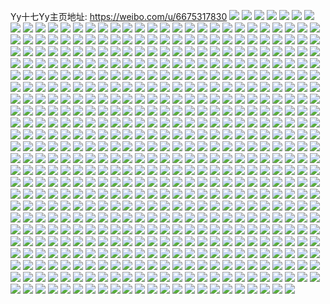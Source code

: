 Yy十七Yy主页地址: https://weibo.com/u/6675317830 
![](https://wx4.sinaimg.cn/mw2000/007hKX6Cgy1h9725eacgqj31pj1x2dv4.jpg) 
![](https://wx4.sinaimg.cn/mw2000/007hKX6Cgy1h9725g13fzj322o1v8arp.jpg) 
![](https://wx4.sinaimg.cn/mw2000/007hKX6Cgy1h9725jgnolj322o5u0b29.jpg) 
![](https://wx4.sinaimg.cn/mw2000/007hKX6Cgy1h9725lqc1mj322o3i01hd.jpg) 
![](https://wx4.sinaimg.cn/mw2000/007hKX6Cgy1h9725ow19tj322o3i04qp.jpg) 
![](https://wx4.sinaimg.cn/mw2000/007hKX6Cgy1h9725q9sfrj31px1x6amb.jpg) 
![](https://wx4.sinaimg.cn/mw2000/007hKX6Cgy1h9725whadvj31pl1x14f4.jpg) 
![](https://wx4.sinaimg.cn/mw2000/007hKX6Cgy1h9728row51j31pl0yin9j.jpg) 
![](https://wx4.sinaimg.cn/mw2000/007hKX6Cgy1h9728tz3otj33401r01ib.jpg) 
![](https://wx4.sinaimg.cn/mw2000/007hKX6Cgy1h96pq4hngtj32c03407wl.jpg) 
![](https://wx4.sinaimg.cn/mw2000/007hKX6Cgy1h96pqffcc8j32c03404qu.jpg) 
![](https://wx4.sinaimg.cn/mw2000/007hKX6Cgy1h96ppunojnj33402c07wl.jpg) 
![](https://wx4.sinaimg.cn/mw2000/007hKX6Cgy1h96ps9mpg1j32c03407wk.jpg) 
![](https://wx4.sinaimg.cn/mw2000/007hKX6Cgy1h96ps299zbj32c0340x6s.jpg) 
![](https://wx4.sinaimg.cn/mw2000/007hKX6Cgy1h96psht84kj32c0340e84.jpg) 
![](https://wx4.sinaimg.cn/mw2000/007hKX6Cgy1h96pwj6udlj32c03401l1.jpg) 
![](https://wx4.sinaimg.cn/mw2000/007hKX6Cgy1h96pw9m40zj32yo1o0qv5.jpg) 
![](https://wx4.sinaimg.cn/mw2000/007hKX6Cgy1h96q13ag49j32c0340x6s.jpg) 
![](https://wx4.sinaimg.cn/mw2000/007hKX6Cgy1h8z5mit758j31hc1o0no6.jpg) 
![](https://wx4.sinaimg.cn/mw2000/007hKX6Cgy1h8wnb4yeo2j30ys0v3teq.jpg) 
![](https://wx4.sinaimg.cn/mw2000/007hKX6Cgy1h8pl9sjlbfj322o2c0neu.jpg) 
![](https://wx4.sinaimg.cn/mw2000/007hKX6Cgy1h8pl9un0b3j322o3i0awy.jpg) 
![](https://wx4.sinaimg.cn/mw2000/007hKX6Cgy1h8pl9qvir1j322o3i04qp.jpg) 
![](https://wx4.sinaimg.cn/mw2000/007hKX6Cgy1h8lvmeel81j30yi0vdahr.jpg) 
![](https://wx4.sinaimg.cn/mw2000/007hKX6Cgy1h8lvmdgxrbj30yi0gcado.jpg) 
![](https://wx4.sinaimg.cn/mw2000/007hKX6Cgy1h8lvlk6yk8j32802tg4qr.jpg) 
![](https://wx4.sinaimg.cn/mw2000/007hKX6Cgy1h8lvlcdi92j32802yoqv6.jpg) 
![](https://wx4.sinaimg.cn/mw2000/007hKX6Cgy1h8lvlp623qj32c0340x6q.jpg) 
![](https://wx4.sinaimg.cn/mw2000/007hKX6Cgy1h8lvmjoesvj30yi5b9no1.jpg) 
![](https://wx4.sinaimg.cn/mw2000/007hKX6Cgy1h8ica8znfdj329n32znpd.jpg) 
![](https://wx4.sinaimg.cn/mw2000/007hKX6Cgy1h8gko9ki1nj30u013z47z.jpg) 
![](https://wx4.sinaimg.cn/mw2000/007hKX6Cgy1h8gkobx8vij30u013zdro.jpg) 
![](https://wx4.sinaimg.cn/mw2000/007hKX6Cgy1h8gkoe4m0yj30u013zk2o.jpg) 
![](https://wx4.sinaimg.cn/mw2000/007hKX6Cgy1h8gkogpaesj30u013zqga.jpg) 
![](https://wx4.sinaimg.cn/mw2000/007hKX6Cgy1h8gko73udij30rs133dpo.jpg) 
![](https://wx4.sinaimg.cn/mw2000/007hKX6Cgy1h8gkojpg8kj30u016cdoc.jpg) 
![](https://wx4.sinaimg.cn/mw2000/007hKX6Cgy1h8doifpl8mj336c36c7wj.jpg) 
![](https://wx4.sinaimg.cn/mw2000/007hKX6Cgy1h7u1587tpcj31do0rydnr.jpg) 
![](https://wx4.sinaimg.cn/mw2000/007hKX6Cgy1h7u157pbr8j33404lab2b.jpg) 
![](https://wx4.sinaimg.cn/mw2000/007hKX6Cgy1h7u12lr3cej31kw2dcb29.jpg) 
![](https://wx4.sinaimg.cn/mw2000/007hKX6Cgy1h7r61dzgbrj32802yob2b.jpg) 
![](https://wx4.sinaimg.cn/mw2000/007hKX6Cgy1h7r61kyw78j32802yox6q.jpg) 
![](https://wx4.sinaimg.cn/mw2000/007hKX6Cgy1h7r61tc7rij30u01hc7e8.jpg) 
![](https://wx4.sinaimg.cn/mw2000/007hKX6Cgy1h7r6cugporj32ao328u0y.jpg) 
![](https://wx4.sinaimg.cn/mw2000/007hKX6Cgy1h7r61rmvolj32c0340qv6.jpg) 
![](https://wx4.sinaimg.cn/mw2000/007hKX6Cgy1h7r6159gg6j317c0wik04.jpg) 
![](https://wx4.sinaimg.cn/mw2000/007hKX6Cgy1h7r629k382j32c03401kz.jpg) 
![](https://wx4.sinaimg.cn/mw2000/007hKX6Cgy1h7r6518606j32yo280b2b.jpg) 
![](https://wx4.sinaimg.cn/mw2000/007hKX6Cgy1h7r62b0naij30u01hc4cc.jpg) 
![](https://wx4.sinaimg.cn/mw2000/007hKX6Cgy1h7r6d9jng0j30yi0oogqz.jpg) 
![](https://wx4.sinaimg.cn/mw2000/007hKX6Cgy1h7ku2joynoj312k0bx4hb.jpg) 
![](https://wx4.sinaimg.cn/mw2000/007hKX6Cgy1h7hyeobzplj31hc0u0qjk.jpg) 
![](https://wx4.sinaimg.cn/mw2000/007hKX6Cgy1h7fhkzumk9j32dr36ae82.jpg) 
![](https://wx4.sinaimg.cn/mw2000/007hKX6Cgy1h7c677jmwaj310p0pfwnf.jpg) 
![](https://wx4.sinaimg.cn/mw2000/007hKX6Cgy1h70f0kvrp4j32c0340b2a.jpg) 
![](https://wx4.sinaimg.cn/mw2000/007hKX6Cgy1h70f0jjcy7j32802yonpg.jpg) 
![](https://wx4.sinaimg.cn/mw2000/007hKX6Cgy1h70f0mshyqj32802yoqv7.jpg) 
![](https://wx4.sinaimg.cn/mw2000/007hKX6Cgy1h70f187pm0j313u0tuah1.jpg) 
![](https://wx4.sinaimg.cn/mw2000/007hKX6Cgy1h70f1l8t3tj313u0tuafh.jpg) 
![](https://wx4.sinaimg.cn/mw2000/007hKX6Cgy1h70f3ctnknj30tz0xfwl9.jpg) 
![](https://wx4.sinaimg.cn/mw2000/007hKX6Cgy1h6gpgsg52pj30yi22oalx.jpg) 
![](https://wx4.sinaimg.cn/mw2000/007hKX6Cgy1h6gpgqmo1jj30yi22o7mv.jpg) 
![](https://wx4.sinaimg.cn/mw2000/007hKX6Cgy1h6gpgx4o9bj30yi22o1an.jpg) 
![](https://wx4.sinaimg.cn/mw2000/007hKX6Cgy1h61rvi1y4kj30yi22owz2.jpg) 
![](https://wx4.sinaimg.cn/mw2000/007hKX6Cgy1h61r4orkoaj30yi22o4mj.jpg) 
![](https://wx4.sinaimg.cn/mw2000/007hKX6Cgy1h61r4rvsybj30yi22o4qj.jpg) 
![](https://wx4.sinaimg.cn/mw2000/007hKX6Cgy1h60rgeof00j33402c0b2a.jpg) 
![](https://wx4.sinaimg.cn/mw2000/007hKX6Cgy1h60rgajz2qj33402c0hdu.jpg) 
![](https://wx4.sinaimg.cn/mw2000/007hKX6Cgy1h60rghp7bjj33402c04qq.jpg) 
![](https://wx4.sinaimg.cn/mw2000/007hKX6Cly1h50gqaowe3j322o0yi7wh.jpg) 
![](https://wx4.sinaimg.cn/mw2000/007hKX6Cly1h4xdjrtu4cj322o0yie81.jpg) 
![](https://wx4.sinaimg.cn/mw2000/007hKX6Cly1h4xdjs7f2sj31hc0u0k12.jpg) 
![](https://wx4.sinaimg.cn/mw2000/007hKX6Cly1h4uy8idzhaj30tz0mi7cl.jpg) 
![](https://wx4.sinaimg.cn/mw2000/007hKX6Cly1h4uy8jbepmj33402c0x6p.jpg) 
![](https://wx4.sinaimg.cn/mw2000/007hKX6Cly1h4o6p5k39bj315o22oe81.jpg) 
![](https://wx4.sinaimg.cn/mw2000/007hKX6Cly1h4o6p9xiahj315o22ohdt.jpg) 
![](https://wx4.sinaimg.cn/mw2000/007hKX6Cly1h4o6pal3ghj315o22oe81.jpg) 
![](https://wx4.sinaimg.cn/mw2000/007hKX6Cly1h4o6p8vr9nj33402c04qr.jpg) 
![](https://wx4.sinaimg.cn/mw2000/007hKX6Cly1h4o6qoanytj30zk0k0q8y.jpg) 
![](https://wx4.sinaimg.cn/mw2000/007hKX6Cly1h4o6pddax0j36dc3yj4qy.jpg) 
![](https://wx4.sinaimg.cn/mw2000/007hKX6Cly1h4hx8er897j32c03407wi.jpg) 
![](https://wx4.sinaimg.cn/mw2000/007hKX6Cly1h4hcmjyuhkj32c0340kjm.jpg) 
![](https://wx4.sinaimg.cn/mw2000/007hKX6Cly1h4hcmla4ncj32ds1sckjl.jpg) 
![](https://wx4.sinaimg.cn/mw2000/007hKX6Cly1h4hcmnryxxj33402c0qv6.jpg) 
![](https://wx4.sinaimg.cn/mw2000/007hKX6Cly1h4hcmqt1f6j33402c0e83.jpg) 
![](https://wx4.sinaimg.cn/mw2000/007hKX6Cly1h4hcn3nvj5j30yi0omajt.jpg) 
![](https://wx4.sinaimg.cn/mw2000/007hKX6Cly1h4hcmsrempj32c02c0u0y.jpg) 
![](https://wx4.sinaimg.cn/mw2000/007hKX6Cly1h4hcot5a2zj30yi0jjqbq.jpg) 
![](https://wx4.sinaimg.cn/mw2000/007hKX6Cly1h4hctr2tpjj33402c0kjn.jpg) 
![](https://wx4.sinaimg.cn/mw2000/007hKX6Cly1h4hctpj5lij33402c0b2b.jpg) 
![](https://wx4.sinaimg.cn/mw2000/007hKX6Cly1h46o5i3yufj33402c0b2a.jpg) 
![](https://wx4.sinaimg.cn/mw2000/007hKX6Cly1h46o4loy2kj33402c0u0y.jpg) 
![](https://wx4.sinaimg.cn/mw2000/007hKX6Cly1h46o4nzowjj33402c0u0y.jpg) 
![](https://wx4.sinaimg.cn/mw2000/007hKX6Cly1h46o6dksbpj33402c07wi.jpg) 
![](https://wx4.sinaimg.cn/mw2000/007hKX6Cly1h46o4p1y2hj33402c0x6p.jpg) 
![](https://wx4.sinaimg.cn/mw2000/007hKX6Cly1h46o4jn43gj32il1ithdt.jpg) 
![](https://wx4.sinaimg.cn/mw2000/007hKX6Cgy1h4561h4d5pj3340340b2e.jpg) 
![](https://wx4.sinaimg.cn/mw2000/007hKX6Cgy1h4561j9aimj315o34enpd.jpg) 
![](https://wx4.sinaimg.cn/mw2000/007hKX6Cgy1h45618e6wbj3340340nph.jpg) 
![](https://wx4.sinaimg.cn/mw2000/007hKX6Cgy1h4561ehr00j33403407wk.jpg) 
![](https://wx4.sinaimg.cn/mw2000/007hKX6Cgy1h45615ochuj32c0340kjn.jpg) 
![](https://wx4.sinaimg.cn/mw2000/007hKX6Cgy1h4561b87wlj3340340u12.jpg) 
![](https://wx4.sinaimg.cn/mw2000/007hKX6Cly1h3xg0u1t37j33402c0b2a.jpg) 
![](https://wx4.sinaimg.cn/mw2000/007hKX6Cly1h3xg088ljjj32yo1o0b29.jpg) 
![](https://wx4.sinaimg.cn/mw2000/007hKX6Cly1h3xg093i4fj31o02yo7wh.jpg) 
![](https://wx4.sinaimg.cn/mw2000/007hKX6Cly1h3xg1uzlcmj30mi0u0gu6.jpg) 
![](https://wx4.sinaimg.cn/mw2000/007hKX6Cly1h3xg0ac93jj31o02yonpd.jpg) 
![](https://wx4.sinaimg.cn/mw2000/007hKX6Cly1h3xg0bjyhqj32yo1o0e81.jpg) 
![](https://wx4.sinaimg.cn/mw2000/007hKX6Cgy1h3o6xf45jsj30yi6smkjm.jpg) 
![](https://wx4.sinaimg.cn/mw2000/007hKX6Cgy1h3o6xxmcnmj30yi22m4qp.jpg) 
![](https://wx4.sinaimg.cn/mw2000/007hKX6Cgy1h3o6xztx6wj30xc290b29.jpg) 
![](https://wx4.sinaimg.cn/mw2000/007hKX6Cgy1h3o70738i2j32c033yx6q.jpg) 
![](https://wx4.sinaimg.cn/mw2000/007hKX6Cgy1h3o6xpv2snj32c033yx6q.jpg) 
![](https://wx4.sinaimg.cn/mw2000/007hKX6Cgy1h3o6xcfub3j32c033y1kz.jpg) 
![](https://wx4.sinaimg.cn/mw2000/007hKX6Cgy1h3o6xupl54j334033ykjn.jpg) 
![](https://wx4.sinaimg.cn/mw2000/007hKX6Cgy1h3o6xw8f7uj30yi22mhdr.jpg) 
![](https://wx4.sinaimg.cn/mw2000/007hKX6Cgy1h3o7085xmaj30mz0tiqfj.jpg) 
![](https://wx4.sinaimg.cn/mw2000/007hKX6Cgy1h3o73zeg7mj35vo3j04qy.jpg) 
![](https://wx4.sinaimg.cn/mw2000/007hKX6Cgy1h3o73rs50sj356o3gge8f.jpg) 
![](https://wx4.sinaimg.cn/mw2000/007hKX6Cgy1h3o73srz7bj31hc0u07g0.jpg) 
![](https://wx4.sinaimg.cn/mw2000/007hKX6Cgy1h3o6xkzt0vj30po340qsh.jpg) 
![](https://wx4.sinaimg.cn/mw2000/007hKX6Cgy1h3o6xjtvyuj32c033ykjm.jpg) 
![](https://wx4.sinaimg.cn/mw2000/007hKX6Cgy1h3o6y1snqwj30yi1hw4dy.jpg) 
![](https://wx4.sinaimg.cn/mw2000/007hKX6Cgy1h3nssl4u3cj30zg1ba43g.jpg) 
![](https://wx4.sinaimg.cn/mw2000/007hKX6Cgy1h3nssnty46j30zg1bagpf.jpg) 
![](https://wx4.sinaimg.cn/mw2000/007hKX6Cgy1h3nssifk2pj30u0140ws0.jpg) 
![](https://wx4.sinaimg.cn/mw2000/007hKX6Cgy1h3ltyuc75rj32tc240qv7.jpg) 
![](https://wx4.sinaimg.cn/mw2000/007hKX6Cgy1h3ltyxaawvj33402c0b2b.jpg) 
![](https://wx4.sinaimg.cn/mw2000/007hKX6Cgy1h3ltyznksdj32yo1o0x6p.jpg) 
![](https://wx4.sinaimg.cn/mw2000/007hKX6Cgy1h3ltz1ao3rj30xc2304qq.jpg) 
![](https://wx4.sinaimg.cn/mw2000/007hKX6Cgy1h3ltz2xe7zj32c03407wj.jpg) 
![](https://wx4.sinaimg.cn/mw2000/007hKX6Cgy1h3ltys9a1bj33402c0hdx.jpg) 
![](https://wx4.sinaimg.cn/mw2000/007hKX6Cgy1h3ltz8k3g1j32c0340x6s.jpg) 
![](https://wx4.sinaimg.cn/mw2000/007hKX6Cgy1h3ltz3ycjuj31be0zk7r2.jpg) 
![](https://wx4.sinaimg.cn/mw2000/007hKX6Cgy1h3ltzdy1vqj32c0340e85.jpg) 
![](https://wx4.sinaimg.cn/mw2000/007hKX6Cgy1h3a528w6zej30yi1rl7wa.jpg) 
![](https://wx4.sinaimg.cn/mw2000/007hKX6Cgy1h3a4xfi50tj30uk2z1b29.jpg) 
![](https://wx4.sinaimg.cn/mw2000/007hKX6Cgy1h3a4xer9tcj32c033y1kz.jpg) 
![](https://wx4.sinaimg.cn/mw2000/007hKX6Cgy1h3a524rjxfj30xc2fshdt.jpg) 
![](https://wx4.sinaimg.cn/mw2000/007hKX6Cgy1h3a525o7ugj30xc244b29.jpg) 
![](https://wx4.sinaimg.cn/mw2000/007hKX6Cgy1h3a526h9dtj30xc1xlqtn.jpg) 
![](https://wx4.sinaimg.cn/mw2000/007hKX6Cgy1h3a523werlj30xc1xr7wh.jpg) 
![](https://wx4.sinaimg.cn/mw2000/007hKX6Cgy1h3a527e2muj30xc2a7kjl.jpg) 
![](https://wx4.sinaimg.cn/mw2000/007hKX6Cgy1h3a52864kwj30xc29z1kx.jpg) 
![](https://wx4.sinaimg.cn/mw2000/007hKX6Cgy1h3a52bcs1qj30xc2gwhdt.jpg) 
![](https://wx4.sinaimg.cn/mw2000/007hKX6Cgy1h3a52c27nwj315o1jk7wh.jpg) 
![](https://wx4.sinaimg.cn/mw2000/007hKX6Cgy1h3a58u4weej356o3gghdy.jpg) 
![](https://wx4.sinaimg.cn/mw2000/007hKX6Cgy1h3a58v9v44j32yi1d84qp.jpg) 
![](https://wx4.sinaimg.cn/mw2000/007hKX6Cgy1h3a59oo58lj31400u0ncl.jpg) 
![](https://wx4.sinaimg.cn/mw2000/007hKX6Cgy1h3a52al1rmj31w02ip4qq.jpg) 
![](https://wx4.sinaimg.cn/mw2000/007hKX6Cgy1h37trn27d6j30pj0tdtck.jpg) 
![](https://wx4.sinaimg.cn/mw2000/007hKX6Cgy1h37trmm4gij34mo334hdx.jpg) 
![](https://wx4.sinaimg.cn/mw2000/007hKX6Cgy1h37trg7hgyj34mo334u11.jpg) 
![](https://wx4.sinaimg.cn/mw2000/007hKX6Cgy1h37trxcis4j32c03404qs.jpg) 
![](https://wx4.sinaimg.cn/mw2000/007hKX6Cgy1h2rycyhlw4j37ah4uynpk.jpg) 
![](https://wx4.sinaimg.cn/mw2000/007hKX6Cgy1h2ryd50juvj30yi1yxdx4.jpg) 
![](https://wx4.sinaimg.cn/mw2000/007hKX6Cgy1h2ryd9990cj33402c0npe.jpg) 
![](https://wx4.sinaimg.cn/mw2000/007hKX6Cly1h2oifhxp39j315o44owqk.jpg) 
![](https://wx4.sinaimg.cn/mw2000/007hKX6Cly1h2oifjbq1rj33w02lc1l1.jpg) 
![](https://wx4.sinaimg.cn/mw2000/007hKX6Cly1h2oifhhyxpj324f37cx6p.jpg) 
![](https://wx4.sinaimg.cn/mw2000/007hKX6Cgy1h2msjmjogyj31jo149du7.jpg) 
![](https://wx4.sinaimg.cn/mw2000/007hKX6Cgy1h2msjljgppj31hc0u0tq4.jpg) 
![](https://wx4.sinaimg.cn/mw2000/007hKX6Cgy1h2msjnh2s9j32801o0b29.jpg) 
![](https://wx4.sinaimg.cn/mw2000/007hKX6Cgy1h2fbafoudvj30zm0zmqbx.jpg) 
![](https://wx4.sinaimg.cn/mw2000/007hKX6Cgy1h2fbadkejxj31be0zktki.jpg) 
![](https://wx4.sinaimg.cn/mw2000/007hKX6Cgy1h2fbajnl7mj32c03404qq.jpg) 
![](https://wx4.sinaimg.cn/mw2000/007hKX6Cgy1h2b8sjgdaaj31p42jokjl.jpg) 
![](https://wx4.sinaimg.cn/mw2000/007hKX6Cgy1h2b8siacv3j33c84gb1l1.jpg) 
![](https://wx4.sinaimg.cn/mw2000/007hKX6Cgy1h2b8sjwro8j31900u0n7e.jpg) 
![](https://wx4.sinaimg.cn/mw2000/007hKX6Cgy1h14wezh4i9j30pi19cn6h.jpg) 
![](https://wx4.sinaimg.cn/mw2000/007hKX6Cgy1h12qg7pug3j31h30tutmr.jpg) 
![](https://wx4.sinaimg.cn/mw2000/007hKX6Cgy1h0uienw8pmj33402c0b2c.jpg) 
![](https://wx4.sinaimg.cn/mw2000/007hKX6Cgy1h0uiftzouij32c03404qr.jpg) 
![](https://wx4.sinaimg.cn/mw2000/007hKX6Cgy1h0uif0i5s1j32qo1ji4qs.jpg) 
![](https://wx4.sinaimg.cn/mw2000/007hKX6Cgy1h0uif9i1xoj32qo1jiqv6.jpg) 
![](https://wx4.sinaimg.cn/mw2000/007hKX6Cgy1h0uifgxd6bj31ji2qoe82.jpg) 
![](https://wx4.sinaimg.cn/mw2000/007hKX6Cgy1h0uifmliqlj33402c04qr.jpg) 
![](https://wx4.sinaimg.cn/mw2000/007hKX6Cgy1h0uifoqvqlj31hc140tdv.jpg) 
![](https://wx4.sinaimg.cn/mw2000/007hKX6Cgy1h0d4eijfstj32ls4mohdy.jpg) 
![](https://wx4.sinaimg.cn/mw2000/007hKX6Cgy1h0d4fgep61j34mo2ls4qw.jpg) 
![](https://wx4.sinaimg.cn/mw2000/007hKX6Cgy1h0d4gg5h04j32ls4monpk.jpg) 
![](https://wx4.sinaimg.cn/mw2000/007hKX6Cgy1gzhlvdl4uzj33402c0b2a.jpg) 
![](https://wx4.sinaimg.cn/mw2000/007hKX6Cgy1gzhlvhb46fj33402c0e82.jpg) 
![](https://wx4.sinaimg.cn/mw2000/007hKX6Cgy1gzhlv9vmonj33402c0b2a.jpg) 
![](https://wx4.sinaimg.cn/mw2000/007hKX6Cgy1gzfaqubhzsj32c0340qv5.jpg) 
![](https://wx4.sinaimg.cn/mw2000/007hKX6Cgy1gzfaqz4p69j32c0340qv6.jpg) 
![](https://wx4.sinaimg.cn/mw2000/007hKX6Cgy1gzfaqooagwj33402c0e83.jpg) 
![](https://wx4.sinaimg.cn/mw2000/007hKX6Cgy1gzfar9kaf9j33402c04qs.jpg) 
![](https://wx4.sinaimg.cn/mw2000/007hKX6Cgy1gxulqb7vfoj31070pa7ka.jpg) 
![](https://wx4.sinaimg.cn/mw2000/007hKX6Cgy1gxs7cnoqgvj30yi22ob29.jpg) 
![](https://wx4.sinaimg.cn/mw2000/007hKX6Cgy1gxs7cp1121j30yi22okjl.jpg) 
![](https://wx4.sinaimg.cn/mw2000/007hKX6Cgy1gxs7cq452fj30yi22okjl.jpg) 
![](https://wx4.sinaimg.cn/mw2000/007hKX6Cgy1gxs7crstw9j30yi22ohdt.jpg) 
![](https://wx4.sinaimg.cn/mw2000/007hKX6Cgy1gxs7ctsynxj30yi22ob29.jpg) 
![](https://wx4.sinaimg.cn/mw2000/007hKX6Cgy1gxs7cvejcbj30yi22okjl.jpg) 
![](https://wx4.sinaimg.cn/mw2000/007hKX6Cgy1gxs7cwo818j30yi22onpd.jpg) 
![](https://wx4.sinaimg.cn/mw2000/007hKX6Cgy1gxs7cyr26fj30yi22okjl.jpg) 
![](https://wx4.sinaimg.cn/mw2000/007hKX6Cgy1gxs7d3467hj30yi22okjl.jpg) 
![](https://wx4.sinaimg.cn/mw2000/007hKX6Cgy1gxs7d56z13j30yi22onpd.jpg) 
![](https://wx4.sinaimg.cn/mw2000/007hKX6Cgy1gxs7d78cmxj30yi22oqv5.jpg) 
![](https://wx4.sinaimg.cn/mw2000/007hKX6Cgy1gxs7d8b5ctj30yi22onpd.jpg) 
![](https://wx4.sinaimg.cn/mw2000/007hKX6Cgy1gxs7d99m09j30yi22o4qp.jpg) 
![](https://wx4.sinaimg.cn/mw2000/007hKX6Cgy1gxs7d9yb8rj30yi22o1bu.jpg) 
![](https://wx4.sinaimg.cn/mw2000/007hKX6Cgy1gxs7db0p5nj30yi22oqv5.jpg) 
![](https://wx4.sinaimg.cn/mw2000/007hKX6Cgy1gxs7cluzbxj30yi22ob29.jpg) 
![](https://wx4.sinaimg.cn/mw2000/007hKX6Cgy1gxs7dbkrpgj30tc16oq8p.jpg) 
![](https://wx4.sinaimg.cn/mw2000/007hKX6Cgy1gx37uxwte8j30u0191jyr.jpg) 
![](https://wx4.sinaimg.cn/mw2000/007hKX6Cgy1gwtvqieh2yj323u35sb29.jpg) 
![](https://wx4.sinaimg.cn/mw2000/007hKX6Cgy1gwtvqg7l8mj32c0340hdt.jpg) 
![](https://wx4.sinaimg.cn/mw2000/007hKX6Cgy1gwlisqr8pcj30u01o9k5q.jpg) 
![](https://wx4.sinaimg.cn/mw2000/007hKX6Cgy1gw5sb09jl7j32g62c04qr.jpg) 
![](https://wx4.sinaimg.cn/mw2000/007hKX6Cgy1gw5sasm40nj32yi1d8kjb.jpg) 
![](https://wx4.sinaimg.cn/mw2000/007hKX6Cly1gw18ju4ku6j30u01hctpj.jpg) 
![](https://wx4.sinaimg.cn/mw2000/007hKX6Cly1gw18jrv6xkj30u01hcng4.jpg) 
![](https://wx4.sinaimg.cn/mw2000/007hKX6Cly1gw18k7xi13j30u01hcdxf.jpg) 
![](https://wx4.sinaimg.cn/mw2000/007hKX6Cly1gw18z2r1yzj32c03404qr.jpg) 
![](https://wx4.sinaimg.cn/mw2000/007hKX6Cly1gw18zf6fumj32c0340x6q.jpg) 
![](https://wx4.sinaimg.cn/mw2000/007hKX6Cly1gw18zt21ayj32c0340hdv.jpg) 
![](https://wx4.sinaimg.cn/mw2000/007hKX6Cly1gw18jvuv52j30u011ddno.jpg) 
![](https://wx4.sinaimg.cn/mw2000/007hKX6Cly1gw18k0op5aj32c03407wi.jpg) 
![](https://wx4.sinaimg.cn/mw2000/007hKX6Cly1gw18k5k8nzj33402c0e82.jpg) 
![](https://wx4.sinaimg.cn/mw2000/007hKX6Cgy1gvu5vjonylj32c0340npe.jpg) 
![](https://wx4.sinaimg.cn/mw2000/007hKX6Cgy1gvn9g6twgij62c0340x6p02.jpg) 
![](https://wx4.sinaimg.cn/mw2000/007hKX6Cgy1gvn9g3tdwzj61hc0u016a02.jpg) 
![](https://wx4.sinaimg.cn/mw2000/007hKX6Cgy1gvhgj7c4plj62tc480hdu02.jpg) 
![](https://wx4.sinaimg.cn/mw2000/007hKX6Cgy1gvhgjpfw3sj63vc2kw7wj02.jpg) 
![](https://wx4.sinaimg.cn/mw2000/007hKX6Cgy1gvhgpgufcwj62tc480qvc02.jpg) 
![](https://wx4.sinaimg.cn/mw2000/007hKX6Cgy1gvhgm4h796j643s2qjkjn02.jpg) 
![](https://wx4.sinaimg.cn/mw2000/007hKX6Cgy1gvhgl50vbcj64672e7npg02.jpg) 
![](https://wx4.sinaimg.cn/mw2000/007hKX6Cgy1gvhgqnpodmj656o3gg4qw02.jpg) 
![](https://wx4.sinaimg.cn/mw2000/007hKX6Cgy1gvhgqxq6ucj62qw1txx6q02.jpg) 
![](https://wx4.sinaimg.cn/mw2000/007hKX6Cgy1gvhgr3q630j656o3ggx6r02.jpg) 
![](https://wx4.sinaimg.cn/mw2000/007hKX6Cgy1gvhgr4rva0j61900u0gvv02.jpg) 
![](https://wx4.sinaimg.cn/mw2000/007hKX6Cgy1gvexsk1apjj63402c0npg02.jpg) 
![](https://wx4.sinaimg.cn/mw2000/007hKX6Cgy1gvexrd1sc8j62c0340npf02.jpg) 
![](https://wx4.sinaimg.cn/mw2000/007hKX6Cgy1gvexspfr2kj613u0tunhn02.jpg) 
![](https://wx4.sinaimg.cn/mw2000/007hKX6Cgy1gve3cdxeclj60u01kq7ep02.jpg) 
![](https://wx4.sinaimg.cn/mw2000/007hKX6Cgy1gve3cx3es4j60tw1l4akd02.jpg) 
![](https://wx4.sinaimg.cn/mw2000/007hKX6Cgy1gve3b9w6xcj60tt1kzahb02.jpg) 
![](https://wx4.sinaimg.cn/mw2000/007hKX6Cgy1gve3boyw2kj62c0340qv802.jpg) 
![](https://wx4.sinaimg.cn/mw2000/007hKX6Cgy1gve3bjhcmhj63402c0e8402.jpg) 
![](https://wx4.sinaimg.cn/mw2000/007hKX6Cgy1gve3dhfkq8j62c0340e8402.jpg) 
![](https://wx4.sinaimg.cn/mw2000/007hKX6Cgy1gv7u5ic4b9j60tz0tggqu02.jpg) 
![](https://wx4.sinaimg.cn/mw2000/007hKX6Cgy1gv5tbqwtgfj63402c0u0x02.jpg) 
![](https://wx4.sinaimg.cn/mw2000/007hKX6Cgy1gv5tmcz6dzj628d2e2npd02.jpg) 
![](https://wx4.sinaimg.cn/mw2000/007hKX6Cgy1guzvhzynqzj60xc0o9ajz02.jpg) 
![](https://wx4.sinaimg.cn/mw2000/007hKX6Cgy1gut8ohwrvxj625z3w04qq02.jpg) 
![](https://wx4.sinaimg.cn/mw2000/007hKX6Cgy1gut8o1soc7j623s1eue8102.jpg) 
![](https://wx4.sinaimg.cn/mw2000/007hKX6Cgy1gunc2l3c4hj63402c0hdu02.jpg) 
![](https://wx4.sinaimg.cn/mw2000/007hKX6Cgy1gtxflfxo4yj62c0340e8102.jpg) 
![](https://wx4.sinaimg.cn/mw2000/007hKX6Cgy1gtu0jbt4nbj60u01ci43h02.jpg) 
![](https://wx4.sinaimg.cn/mw2000/007hKX6Cgy1gtu0jb9tpzj60gj0hgdhd02.jpg) 
![](https://wx4.sinaimg.cn/mw2000/007hKX6Cgy1gtu0jca8ujj60u0178gqq02.jpg) 
![](https://wx4.sinaimg.cn/mw2000/007hKX6Cgy1gt62w7sbnjj31hc0u0dhh.jpg) 
![](https://wx4.sinaimg.cn/mw2000/007hKX6Cgy1gt62w84wb9j31hc0u0dix.jpg) 
![](https://wx4.sinaimg.cn/mw2000/007hKX6Cgy1gt62w8nmjlj31hc0u0dig.jpg) 
![](https://wx4.sinaimg.cn/mw2000/007hKX6Cgy1gt62w9306gj31hc0u0jt1.jpg) 
![](https://wx4.sinaimg.cn/mw2000/007hKX6Cgy1gt62wc6scrj31hc0u0go5.jpg) 
![](https://wx4.sinaimg.cn/mw2000/007hKX6Cgy1gt62wcletkj31hc0u0wh1.jpg) 
![](https://wx4.sinaimg.cn/mw2000/007hKX6Cgy1gt62wd7emhj31hc0u0acx.jpg) 
![](https://wx4.sinaimg.cn/mw2000/007hKX6Cgy1gt62w7cqqbj31hc0u0q5d.jpg) 
![](https://wx4.sinaimg.cn/mw2000/007hKX6Cgy1gt62wdogk7j31hc0u0q5b.jpg) 
![](https://wx4.sinaimg.cn/mw2000/007hKX6Cgy1gt62we0a5xj31hc0u0773.jpg) 
![](https://wx4.sinaimg.cn/mw2000/007hKX6Cgy1gt62wef5kvj31hc0u076u.jpg) 
![](https://wx4.sinaimg.cn/mw2000/007hKX6Cgy1gt62wfu0dbj31hc0u0acf.jpg) 
![](https://wx4.sinaimg.cn/mw2000/007hKX6Cgy1gt62wg8duvj31hc0u0mz0.jpg) 
![](https://wx4.sinaimg.cn/mw2000/007hKX6Cgy1gt62wgpjcnj31hc0u0771.jpg) 
![](https://wx4.sinaimg.cn/mw2000/007hKX6Cgy1gt62wh1x94j31hc0u0q5h.jpg) 
![](https://wx4.sinaimg.cn/mw2000/007hKX6Cgy1gt62whkivbj61hc0u0whw02.jpg) 
![](https://wx4.sinaimg.cn/mw2000/007hKX6Cgy1gt62whzt8zj31hc0u0aec.jpg) 
![](https://wx4.sinaimg.cn/mw2000/007hKX6Cgy1gt62winhx7j31hc0u0q4p.jpg) 
![](https://wx4.sinaimg.cn/mw2000/007hKX6Cgy1gt3uyb5pswj31hc0u07pa.jpg) 
![](https://wx4.sinaimg.cn/mw2000/007hKX6Cgy1gt3uybm50lj31hc0u0wgr.jpg) 
![](https://wx4.sinaimg.cn/mw2000/007hKX6Cgy1gt3uyc6od7j31hc0u0q6u.jpg) 
![](https://wx4.sinaimg.cn/mw2000/007hKX6Cgy1gt3uyclzelj31hc0u0ju8.jpg) 
![](https://wx4.sinaimg.cn/mw2000/007hKX6Cgy1gt3uyd2fe0j31hc0u076q.jpg) 
![](https://wx4.sinaimg.cn/mw2000/007hKX6Cgy1gt3uyddry2j31hc0u076l.jpg) 
![](https://wx4.sinaimg.cn/mw2000/007hKX6Cgy1gt3uydsee9j31hc0u0jw0.jpg) 
![](https://wx4.sinaimg.cn/mw2000/007hKX6Cgy1gt3uye6hhxj31hc0u0whv.jpg) 
![](https://wx4.sinaimg.cn/mw2000/007hKX6Cgy1gt3uyekc70j31hc0u0ac8.jpg) 
![](https://wx4.sinaimg.cn/mw2000/007hKX6Cgy1gt3uyf17dij31hc0u0go5.jpg) 
![](https://wx4.sinaimg.cn/mw2000/007hKX6Cgy1gt3uyflep7j61hc0u0wh802.jpg) 
![](https://wx4.sinaimg.cn/mw2000/007hKX6Cgy1gt3uyg7ugqj31hc0u0tbe.jpg) 
![](https://wx4.sinaimg.cn/mw2000/007hKX6Cgy1gt3uygq8tbj31hc0u041k.jpg) 
![](https://wx4.sinaimg.cn/mw2000/007hKX6Cgy1gt3uyi0zqhj31hc0u0q5s.jpg) 
![](https://wx4.sinaimg.cn/mw2000/007hKX6Cgy1gt3uyaor88j31hc0u0mzn.jpg) 
![](https://wx4.sinaimg.cn/mw2000/007hKX6Cgy1gt3uyj5b59j31hc0u0af3.jpg) 
![](https://wx4.sinaimg.cn/mw2000/007hKX6Cgy1gt3uyjgmwwj31hc0u00vv.jpg) 
![](https://wx4.sinaimg.cn/mw2000/007hKX6Cgy1gt3uyjulwcj31hc0u0acw.jpg) 
![](https://wx4.sinaimg.cn/mw2000/007hKX6Cgy1gszc0jrbl2j33402c0b2a.jpg) 
![](https://wx4.sinaimg.cn/mw2000/007hKX6Cgy1gszc0l83t8j33402c04qp.jpg) 
![](https://wx4.sinaimg.cn/mw2000/007hKX6Cgy1gszc0hq75yj33402c07wh.jpg) 
![](https://wx4.sinaimg.cn/mw2000/007hKX6Cgy1gszc0mlsqfj63402c01kx02.jpg) 
![](https://wx4.sinaimg.cn/mw2000/007hKX6Cgy1gszc0pdd7pj33402c0kjl.jpg) 
![](https://wx4.sinaimg.cn/mw2000/007hKX6Cgy1gszc0seghtj33402c0x6p.jpg) 
![](https://wx4.sinaimg.cn/mw2000/007hKX6Cgy1gszc0u5evdj33402c07wh.jpg) 
![](https://wx4.sinaimg.cn/mw2000/007hKX6Cgy1gszc0w1espj33402c0b2a.jpg) 
![](https://wx4.sinaimg.cn/mw2000/007hKX6Cgy1gszc181yn4j30ty1nrn6r.jpg) 
![](https://wx4.sinaimg.cn/mw2000/007hKX6Cly1gsmo62puxaj31qw29ze81.jpg) 
![](https://wx4.sinaimg.cn/mw2000/007hKX6Cly1gsmo6116z9j32c0340u0y.jpg) 
![](https://wx4.sinaimg.cn/mw2000/007hKX6Cly1gsmo653jdmj32io1ezu0x.jpg) 
![](https://wx4.sinaimg.cn/mw2000/007hKX6Cgy1gs9qa2hza5j32c0340hdu.jpg) 
![](https://wx4.sinaimg.cn/mw2000/007hKX6Cgy1gs6hu6wovrj33402c0e81.jpg) 
![](https://wx4.sinaimg.cn/mw2000/007hKX6Cgy1gs187fyr6gj30u01j012v.jpg) 
![](https://wx4.sinaimg.cn/mw2000/007hKX6Cgy1gs187h2kgjj31900u0jwn.jpg) 
![](https://wx4.sinaimg.cn/mw2000/007hKX6Cgy1gqkj6cn633j30u01hctkp.jpg) 
![](https://wx4.sinaimg.cn/mw2000/007hKX6Cgy1gqkj6bb0kbj30u01hc4dg.jpg) 
![](https://wx4.sinaimg.cn/mw2000/007hKX6Cgy1gq0vc2nfs8j3190280hdt.jpg) 
![](https://wx4.sinaimg.cn/mw2000/007hKX6Cgy1gq0vc59ac9j30u0140h7t.jpg) 
![](https://wx4.sinaimg.cn/mw2000/007hKX6Cgy1gq0vbptxgaj30u014018x.jpg) 
![](https://wx4.sinaimg.cn/mw2000/007hKX6Cgy1glsd9zz2ogj33402c07dl.jpg) 
![](https://wx4.sinaimg.cn/mw2000/007hKX6Cgy1glsdaes3s5j33402c0137.jpg) 
![](https://wx4.sinaimg.cn/mw2000/007hKX6Cgy1glsd9sp5pvj33402c0am9.jpg) 
![](https://wx4.sinaimg.cn/mw2000/007hKX6Cgy1glsdborb99j33402c010p.jpg) 
![](https://wx4.sinaimg.cn/mw2000/007hKX6Cgy1glsdas63fxj33402c0n29.jpg) 
![](https://wx4.sinaimg.cn/mw2000/007hKX6Cgy1glsdbjbt07j33402c0akl.jpg) 
![](https://wx4.sinaimg.cn/mw2000/007hKX6Cgy1glsdbbg3irj33402c0hdt.jpg) 
![](https://wx4.sinaimg.cn/mw2000/007hKX6Cgy1glsdanagk9j30qo0f0tal.jpg) 
![](https://wx4.sinaimg.cn/mw2000/007hKX6Cgy1glsdbr30t5j30i00qogpc.jpg) 
![](https://wx4.sinaimg.cn/mw2000/007hKX6Cgy1gljn189v1qj33402c07wi.jpg) 
![](https://wx4.sinaimg.cn/mw2000/007hKX6Cgy1gljn1crrb0j33402c0x6p.jpg) 
![](https://wx4.sinaimg.cn/mw2000/007hKX6Cgy1gljn1epoggj33402c0e81.jpg) 
![](https://wx4.sinaimg.cn/mw2000/007hKX6Cgy1gljn1h6bwxj33402c0x6p.jpg) 
![](https://wx4.sinaimg.cn/mw2000/007hKX6Cgy1gljn1aso94j33402c0qv5.jpg) 
![](https://wx4.sinaimg.cn/mw2000/007hKX6Cgy1gljn15zlbpj33402c0npd.jpg) 
![](https://wx4.sinaimg.cn/mw2000/007hKX6Cgy1gljn1jbi4uj33402c0x6p.jpg) 
![](https://wx4.sinaimg.cn/mw2000/007hKX6Cgy1gljn20ddskj33402c0b29.jpg) 
![](https://wx4.sinaimg.cn/mw2000/007hKX6Cgy1gljn1n9puwj33402c0b29.jpg) 
![](https://wx4.sinaimg.cn/mw2000/007hKX6Cgy1gl2c39gq46j322o0yi4qz.jpg) 
![](https://wx4.sinaimg.cn/mw2000/007hKX6Cgy1gl2c3ce3a0j322o0yib2h.jpg) 
![](https://wx4.sinaimg.cn/mw2000/007hKX6Cgy1gl2c3fyhy0j322o0yihe2.jpg) 
![](https://wx4.sinaimg.cn/mw2000/007hKX6Cgy1gl2c3icqwmj322o0yikjt.jpg) 
![](https://wx4.sinaimg.cn/mw2000/007hKX6Cgy1gl2c3kbdp3j322o0yikjv.jpg) 
![](https://wx4.sinaimg.cn/mw2000/007hKX6Cgy1gl2c36ze29j322o0yihdz.jpg) 
![](https://wx4.sinaimg.cn/mw2000/007hKX6Cgy1gl2c3mkrpdj322o0yinpl.jpg) 
![](https://wx4.sinaimg.cn/mw2000/007hKX6Cgy1gl2c3p2q9cj322o0yikjt.jpg) 
![](https://wx4.sinaimg.cn/mw2000/007hKX6Cgy1gl2c3rf4msj322o0yihe2.jpg) 
![](https://wx4.sinaimg.cn/mw2000/007hKX6Cgy1gl2c3tg1nrj322o0yi7wr.jpg) 
![](https://wx4.sinaimg.cn/mw2000/007hKX6Cgy1gl2c3vg2hwj322o0yib2i.jpg) 
![](https://wx4.sinaimg.cn/mw2000/007hKX6Cgy1gl2c3xjsrfj322o0yinpm.jpg) 
![](https://wx4.sinaimg.cn/mw2000/007hKX6Cgy1gks8ddr1qaj32c03401kz.jpg) 
![](https://wx4.sinaimg.cn/mw2000/007hKX6Cgy1gks8e0d9mxj31ez2io1l0.jpg) 
![](https://wx4.sinaimg.cn/mw2000/007hKX6Cgy1gks8di1z0jj3280190b29.jpg) 
![](https://wx4.sinaimg.cn/mw2000/007hKX6Cgy1gks8dj9dvjj31ez2ioqv6.jpg) 
![](https://wx4.sinaimg.cn/mw2000/007hKX6Cgy1gks8dkrcf6j32io1eznpf.jpg) 
![](https://wx4.sinaimg.cn/mw2000/007hKX6Cgy1gks8dgezyvj33402c0kjm.jpg) 
![](https://wx4.sinaimg.cn/mw2000/007hKX6Cgy1gkp211a61mj30hs0buq41.jpg) 
![](https://wx4.sinaimg.cn/mw2000/007hKX6Cgy1gkp1yr5xrgj31hc0u0x4m.jpg) 
![](https://wx4.sinaimg.cn/mw2000/007hKX6Cgy1gkp1yrqqgrj31hc0u07up.jpg) 
![](https://wx4.sinaimg.cn/mw2000/007hKX6Cgy1gkp1yqecfsj31hc0u0e44.jpg) 
![](https://wx4.sinaimg.cn/mw2000/007hKX6Cgy1gkp1yw92aej30g40ms406.jpg) 
![](https://wx4.sinaimg.cn/mw2000/007hKX6Cgy1gkp1ysz94sj31hc0u04qp.jpg) 
![](https://wx4.sinaimg.cn/mw2000/007hKX6Cgy1gkp1yvop6qj31hc0u0qum.jpg) 
![](https://wx4.sinaimg.cn/mw2000/007hKX6Cgy1gkp1yty8tjj31hc0u0e81.jpg) 
![](https://wx4.sinaimg.cn/mw2000/007hKX6Cgy1gkp1yurmrjj31hc0u01kx.jpg) 
![](https://wx4.sinaimg.cn/mw2000/007hKX6Cgy1gke1a6telvj33402c0e81.jpg) 
![](https://wx4.sinaimg.cn/mw2000/007hKX6Cgy1gke1a9c8shj30yi22ohdy.jpg) 
![](https://wx4.sinaimg.cn/mw2000/007hKX6Cgy1gke1abf1roj30yi22ox6q.jpg) 
![](https://wx4.sinaimg.cn/mw2000/007hKX6Cgy1gke1acirr6j30yi22okjl.jpg) 
![](https://wx4.sinaimg.cn/mw2000/007hKX6Cgy1gke1a5meggj30yi22o4qq.jpg) 
![](https://wx4.sinaimg.cn/mw2000/007hKX6Cgy1gke1adg4lrj30ku15ujxk.jpg) 
![](https://wx4.sinaimg.cn/mw2000/007hKX6Cgy1gkazcscongj30yi22o1kz.jpg) 
![](https://wx4.sinaimg.cn/mw2000/007hKX6Cgy1gkazg2pyzij30kv1fk0xd.jpg) 
![](https://wx4.sinaimg.cn/mw2000/007hKX6Cgy1gkazcl0jfyj30rs6zrhaz.jpg) 
![](https://wx4.sinaimg.cn/mw2000/007hKX6Cgy1gkazl0jhz1j30yd1fkh2l.jpg) 
![](https://wx4.sinaimg.cn/mw2000/007hKX6Cgy1gkazdj2b2oj32801o0x6p.jpg) 
![](https://wx4.sinaimg.cn/mw2000/007hKX6Cgy1gkazcte2nlj32801o0x6p.jpg) 
![](https://wx4.sinaimg.cn/mw2000/007hKX6Cly1gk5gd2r7i8j31hc0u0x6p.jpg) 
![](https://wx4.sinaimg.cn/mw2000/007hKX6Cly1gk5gd3y4r3j31hc0u0npd.jpg) 
![](https://wx4.sinaimg.cn/mw2000/007hKX6Cly1gk5gd1qoupj31hc0u0e81.jpg) 
![](https://wx4.sinaimg.cn/mw2000/007hKX6Cly1gk5gd4ysddj31hc0u01ky.jpg) 
![](https://wx4.sinaimg.cn/mw2000/007hKX6Cly1gk5gd9qyacj30af08cq43.jpg) 
![](https://wx4.sinaimg.cn/mw2000/007hKX6Cly1gk5gd5ueq4j31hc0u0qv5.jpg) 
![](https://wx4.sinaimg.cn/mw2000/007hKX6Cly1gk5gd6w3p4j31hc0u0e81.jpg) 
![](https://wx4.sinaimg.cn/mw2000/007hKX6Cly1gk5gd7xxeyj31hc0u01ky.jpg) 
![](https://wx4.sinaimg.cn/mw2000/007hKX6Cly1gk5gd9ejxdj31hc0u07wi.jpg) 
![](https://wx4.sinaimg.cn/mw2000/007hKX6Cly1gk2lp0j02jj32io1w0qv7.jpg) 
![](https://wx4.sinaimg.cn/mw2000/007hKX6Cly1gk2lozc4y4j32801o0qv5.jpg) 
![](https://wx4.sinaimg.cn/mw2000/007hKX6Cly1gk2lrl6yjjj32801o0u0x.jpg) 
![](https://wx4.sinaimg.cn/mw2000/007hKX6Cgy1ghqpy4mahsj37n82wkqv7.jpg) 
![](https://wx4.sinaimg.cn/mw2000/007hKX6Cgy1ghqq04cdoaj32c03404qr.jpg) 
![](https://wx4.sinaimg.cn/mw2000/007hKX6Cgy1ghqq23qgqjj30u015f1kx.jpg) 
![](https://wx4.sinaimg.cn/mw2000/007hKX6Cgy1ggv2rl3cnej34g02i0qv5.jpg) 
![](https://wx4.sinaimg.cn/mw2000/007hKX6Cgy1ggv2rm0kr9j34g02i07wh.jpg) 
![](https://wx4.sinaimg.cn/mw2000/007hKX6Cgy1ggv2rn1th7j34g02i0npd.jpg) 
![](https://wx4.sinaimg.cn/mw2000/007hKX6Cgy1ggv2rjdvcyj34g02i0u0x.jpg) 
![](https://wx4.sinaimg.cn/mw2000/007hKX6Cgy1ggv2rp4bvrj34g02i0npd.jpg) 
![](https://wx4.sinaimg.cn/mw2000/007hKX6Cgy1ggv2rqmcopj34g02i0e81.jpg) 
![](https://wx4.sinaimg.cn/mw2000/007hKX6Cgy1ggv2rrmzkjj34g02i04qp.jpg) 
![](https://wx4.sinaimg.cn/mw2000/007hKX6Cgy1ggv2rskudoj34g02i07wh.jpg) 
![](https://wx4.sinaimg.cn/mw2000/007hKX6Cgy1ggv2ru3uosj34g02i0txh.jpg) 
![](https://wx4.sinaimg.cn/mw2000/007hKX6Cgy1ggv2rwv16sj34g02i01kx.jpg) 
![](https://wx4.sinaimg.cn/mw2000/007hKX6Cgy1ggv2ry92t5j34g02i0e81.jpg) 
![](https://wx4.sinaimg.cn/mw2000/007hKX6Cgy1ggv2rzdu26j34g02i04pu.jpg) 
![](https://wx4.sinaimg.cn/mw2000/007hKX6Cgy1ggv2s1yf55j34g02i04qp.jpg) 
![](https://wx4.sinaimg.cn/mw2000/007hKX6Cgy1ggv2s32ryxj34g02i0b29.jpg) 
![](https://wx4.sinaimg.cn/mw2000/007hKX6Cgy1ggv8n1306qj31hc0u01hm.jpg) 
![](https://wx4.sinaimg.cn/mw2000/007hKX6Cgy1ggv7d4dvknj34g02i0e7w.jpg) 
![](https://wx4.sinaimg.cn/mw2000/007hKX6Cgy1ggv2s5crucj34g02i0b29.jpg) 
![](https://wx4.sinaimg.cn/mw2000/007hKX6Cgy1ggv2s6jfecj34g02i0b29.jpg) 
![](https://wx4.sinaimg.cn/mw2000/007hKX6Cgy1gfpswe7vgij32c0340b29.jpg) 
![](https://wx4.sinaimg.cn/mw2000/007hKX6Cgy1gf8bvm9z91j34g02i0kjl.jpg) 
![](https://wx4.sinaimg.cn/mw2000/007hKX6Cgy1gf8bvop90cj30e70e7dgo.jpg) 
![](https://wx4.sinaimg.cn/mw2000/007hKX6Cgy1gf8byuciyij30sg0sg768.jpg) 
![](https://wx4.sinaimg.cn/mw2000/007hKX6Cgy1gf8byupi4qj30u0190n88.jpg) 
![](https://wx4.sinaimg.cn/mw2000/007hKX6Cgy1gf8byv34p4j30u0190116.jpg) 
![](https://wx4.sinaimg.cn/mw2000/007hKX6Cgy1gf8byu0a92j30zk0k07d4.jpg) 
![](https://wx4.sinaimg.cn/mw2000/007hKX6Cgy1gesz8a7w64j31ig279hdt.jpg) 
![](https://wx4.sinaimg.cn/mw2000/007hKX6Cgy1gesz8b9d5rj30u00u078n.jpg) 
![](https://wx4.sinaimg.cn/mw2000/007hKX6Cgy1gdfbi1clfjj31kw0w3qcf.jpg) 
![](https://wx4.sinaimg.cn/mw2000/007hKX6Cgy1gdfbi1wntkj31kw0vwk00.jpg) 
![](https://wx4.sinaimg.cn/mw2000/007hKX6Cgy1gdfbhr155bj31kw0w34a2.jpg) 
![](https://wx4.sinaimg.cn/mw2000/007hKX6Cgy1gdfbhrnenoj31kw0w6dtj.jpg) 
![](https://wx4.sinaimg.cn/mw2000/007hKX6Cgy1gdfbhs2u5pj31kw0vv7ep.jpg) 
![](https://wx4.sinaimg.cn/mw2000/007hKX6Cgy1gdfbhsjrsoj31kw0vzk3h.jpg) 
![](https://wx4.sinaimg.cn/mw2000/007hKX6Cgy1gdfbhufqz9j31kw0vqqd4.jpg) 
![](https://wx4.sinaimg.cn/mw2000/007hKX6Cgy1gdfbhvsbw5j31kw0w4qck.jpg) 
![](https://wx4.sinaimg.cn/mw2000/007hKX6Cgy1gdfbhwl6jzj31kw0vzwuq.jpg) 
![](https://wx4.sinaimg.cn/mw2000/007hKX6Cgy1gdfbhx53onj31kw0w6n8y.jpg) 
![](https://wx4.sinaimg.cn/mw2000/007hKX6Cgy1gdfbhxv2dxj31kw0vzqgp.jpg) 
![](https://wx4.sinaimg.cn/mw2000/007hKX6Cgy1gdfbhyhmp5j31kw0w1tmb.jpg) 
![](https://wx4.sinaimg.cn/mw2000/007hKX6Cgy1gdfbhyygunj31kw0w4gv3.jpg) 
![](https://wx4.sinaimg.cn/mw2000/007hKX6Cgy1gdfbhzg2lqj31kw0w60zp.jpg) 
![](https://wx4.sinaimg.cn/mw2000/007hKX6Cgy1gdfbhzxuz0j31kw0w2qan.jpg) 
![](https://wx4.sinaimg.cn/mw2000/007hKX6Cgy1gdfbi0d7kej31kw0w1ajy.jpg) 
![](https://wx4.sinaimg.cn/mw2000/007hKX6Cgy1gdfbi0smtpj31kw0w8wm9.jpg) 
![](https://wx4.sinaimg.cn/mw2000/007hKX6Cgy1gdfbhqjna8j31kw0vxtlc.jpg) 
![](https://wx4.sinaimg.cn/mw2000/007hKX6Cgy1gd2q0cxiaoj30u00kzx1f.jpg) 
![](https://wx4.sinaimg.cn/mw2000/007hKX6Cgy1gcq9od8fdfj31kw16ox6r.jpg) 
![](https://wx4.sinaimg.cn/mw2000/007hKX6Cgy1gcq9ogcki7j31kw16oe83.jpg) 
![](https://wx4.sinaimg.cn/mw2000/007hKX6Cgy1gcq9oixx44j31kw16oqv6.jpg) 
![](https://wx4.sinaimg.cn/mw2000/007hKX6Cgy1gcq9olac7tj31kw16ohdu.jpg) 
![](https://wx4.sinaimg.cn/mw2000/007hKX6Cgy1gcq9omldfpj31kw16onpd.jpg) 
![](https://wx4.sinaimg.cn/mw2000/007hKX6Cgy1gcq9oorjkuj31kw16okjl.jpg) 
![](https://wx4.sinaimg.cn/mw2000/007hKX6Cgy1gcq9p0cf1zj31kw16o4qq.jpg) 
![](https://wx4.sinaimg.cn/mw2000/007hKX6Cgy1gcq73xt6x6j31kw16ox6q.jpg) 
![](https://wx4.sinaimg.cn/mw2000/007hKX6Cgy1gcq9oy65q5j31kw16okjn.jpg) 
![](https://wx4.sinaimg.cn/mw2000/007hKX6Cgy1gci8ehcsnnj31kw16oe84.jpg) 
![](https://wx4.sinaimg.cn/mw2000/007hKX6Cgy1gci8ef9udwj31kw16ohdu.jpg) 
![](https://wx4.sinaimg.cn/mw2000/007hKX6Cgy1gci8ej2y21j31kw16ou0y.jpg) 
![](https://wx4.sinaimg.cn/mw2000/007hKX6Cgy1gci8ek217zj31kw16onpd.jpg) 
![](https://wx4.sinaimg.cn/mw2000/007hKX6Cgy1gci8eo2nqrj31kw16oe85.jpg) 
![](https://wx4.sinaimg.cn/mw2000/007hKX6Cgy1gci8elx97tj31kw16ox6s.jpg) 
![](https://wx4.sinaimg.cn/mw2000/007hKX6Cgy1gci8epujkaj31kw16onpe.jpg) 
![](https://wx4.sinaimg.cn/mw2000/007hKX6Cgy1gci8er7ur0j31kw16o4qq.jpg) 
![](https://wx4.sinaimg.cn/mw2000/007hKX6Cgy1gci8et4x82j31kw16ou10.jpg) 
![](https://wx4.sinaimg.cn/mw2000/007hKX6Cgy1gcfpyio96aj31kw16ohdt.jpg) 
![](https://wx4.sinaimg.cn/mw2000/007hKX6Cgy1gcfpyjmj9pj31kw16oqv5.jpg) 
![](https://wx4.sinaimg.cn/mw2000/007hKX6Cgy1gcfpyht22sj31kw16onpd.jpg) 
![](https://wx4.sinaimg.cn/mw2000/007hKX6Cgy1gcfpyl0zacj31kw16o7wi.jpg) 
![](https://wx4.sinaimg.cn/mw2000/007hKX6Cgy1gcfpym0fd1j31kw16oe81.jpg) 
![](https://wx4.sinaimg.cn/mw2000/007hKX6Cgy1gcfpynrlibj31kw16ou0y.jpg) 
![](https://wx4.sinaimg.cn/mw2000/007hKX6Cgy1gcfpyomg41j31kw16ohdt.jpg) 
![](https://wx4.sinaimg.cn/mw2000/007hKX6Cgy1gcfpypishnj31kw16oqv5.jpg) 
![](https://wx4.sinaimg.cn/mw2000/007hKX6Cgy1gcfpyqmn2lj31kw16oe82.jpg) 
![](https://wx4.sinaimg.cn/mw2000/007hKX6Cgy1gcd6exsnycj31kw16oqv7.jpg) 
![](https://wx4.sinaimg.cn/mw2000/007hKX6Cgy1gcd6evwpdpj31kw16ou0y.jpg) 
![](https://wx4.sinaimg.cn/mw2000/007hKX6Cgy1gcd6g0zrj7j31kw16ohdv.jpg) 
![](https://wx4.sinaimg.cn/mw2000/007hKX6Cgy1gcd6ez9qp8j31kw16oe83.jpg) 
![](https://wx4.sinaimg.cn/mw2000/007hKX6Cgy1gcd6f0pc9ej31kw16onpe.jpg) 
![](https://wx4.sinaimg.cn/mw2000/007hKX6Cgy1gcd6f26gm6j31kw16ox6q.jpg) 
![](https://wx4.sinaimg.cn/mw2000/007hKX6Cgy1gcd6f3l5jbj31kw16o7wj.jpg) 
![](https://wx4.sinaimg.cn/mw2000/007hKX6Cgy1gcd6f5p0tuj31kw16oqv7.jpg) 
![](https://wx4.sinaimg.cn/mw2000/007hKX6Cgy1gcd6f7rgn9j31kw16okjn.jpg) 
![](https://wx4.sinaimg.cn/mw2000/007hKX6Cgy1gcau3ni6p2j30q50i1wkq.jpg) 
![](https://wx4.sinaimg.cn/mw2000/007hKX6Cgy1gbqabn3zogj31kw0w1dnd.jpg) 
![](https://wx4.sinaimg.cn/mw2000/007hKX6Cgy1gbqabm9bb6j30jx46xqsw.jpg) 
![](https://wx4.sinaimg.cn/mw2000/007hKX6Cly1gako75iuxwj32qw1txx6t.jpg) 
![](https://wx4.sinaimg.cn/mw2000/007hKX6Cly1gagbu1mrmaj31hc0u0hbq.jpg) 
![](https://wx4.sinaimg.cn/mw2000/007hKX6Cly1gagbtmmh1xj31hc0u0wz8.jpg) 
![](https://wx4.sinaimg.cn/mw2000/007hKX6Cly1gagbtpij9ij31hc0u01gg.jpg) 
![](https://wx4.sinaimg.cn/mw2000/007hKX6Cly1gagbtqtms1j31hc0u0x6i.jpg) 
![](https://wx4.sinaimg.cn/mw2000/007hKX6Cly1gagbtgpkanj31hc0u07wh.jpg) 
![](https://wx4.sinaimg.cn/mw2000/007hKX6Cly1gagbtscn67j31hc0u0e81.jpg) 
![](https://wx4.sinaimg.cn/mw2000/007hKX6Cly1gagbttilf1j31hc0u04qp.jpg) 
![](https://wx4.sinaimg.cn/mw2000/007hKX6Cly1gagbtuhaorj31hc0u07wh.jpg) 
![](https://wx4.sinaimg.cn/mw2000/007hKX6Cly1gagbtvjleoj31hc0u0b29.jpg) 
![](https://wx4.sinaimg.cn/mw2000/007hKX6Cly1gagbtwmhosj31hc0u0hdt.jpg) 
![](https://wx4.sinaimg.cn/mw2000/007hKX6Cly1gagbtz0uw2j31hc0u01kx.jpg) 
![](https://wx4.sinaimg.cn/mw2000/007hKX6Cly1gagbtxtzw3j31hc0u04qp.jpg) 
![](https://wx4.sinaimg.cn/mw2000/007hKX6Cly1gagbtoh9vmj31hc0u0h73.jpg) 
![](https://wx4.sinaimg.cn/mw2000/007hKX6Cly1gagbu3o1apj31hc0u04qq.jpg) 
![](https://wx4.sinaimg.cn/mw2000/007hKX6Cly1gaaynaomm1j30yi1e9b01.jpg) 
![](https://wx4.sinaimg.cn/mw2000/007hKX6Cly1ga29b53bbtj31hc0u0u0x.jpg) 
![](https://wx4.sinaimg.cn/mw2000/007hKX6Cly1ga29b5n9axj31hc0u01ji.jpg) 
![](https://wx4.sinaimg.cn/mw2000/007hKX6Cly1ga29b4eeg1j31hc0u0nd5.jpg) 
![](https://wx4.sinaimg.cn/mw2000/007hKX6Cly1ga29b7o399j31hc0u0qv5.jpg) 
![](https://wx4.sinaimg.cn/mw2000/007hKX6Cly1ga29b8crm5j31hc0u0b29.jpg) 
![](https://wx4.sinaimg.cn/mw2000/007hKX6Cly1ga29b9a6f2j31hc0u0qv5.jpg) 
![](https://wx4.sinaimg.cn/mw2000/007hKX6Cly1g9qvgdns2qj30yi22o0yo.jpg) 
![](https://wx4.sinaimg.cn/mw2000/007hKX6Cgy1g960jfmfe4j31900u042l.jpg) 
![](https://wx4.sinaimg.cn/mw2000/007hKX6Cgy1g960jettjwj31910u0gwy.jpg) 
![](https://wx4.sinaimg.cn/mw2000/007hKX6Cgy1g960jh105sj30u0190tcm.jpg) 
![](https://wx4.sinaimg.cn/mw2000/007hKX6Cgy1g960jhpfvxj31900u0n1a.jpg) 
![](https://wx4.sinaimg.cn/mw2000/007hKX6Cly1g8xoirnmtej31hc0u0e12.jpg) 
![](https://wx4.sinaimg.cn/mw2000/007hKX6Cly1g8xoiqwqi5j31hc0u0hah.jpg) 
![](https://wx4.sinaimg.cn/mw2000/007hKX6Cly1g8xois29m6j31hc0u0qjg.jpg) 
![](https://wx4.sinaimg.cn/mw2000/007hKX6Cly1g8xoisfr0rj31hc0u0nhp.jpg) 
![](https://wx4.sinaimg.cn/mw2000/007hKX6Cly1g8xoiswoddj31hc0u01bu.jpg) 
![](https://wx4.sinaimg.cn/mw2000/007hKX6Cly1g8xoivanjgj31hc0u0ncz.jpg) 
![](https://wx4.sinaimg.cn/mw2000/007hKX6Cly1g8xoiqfkvnj31hc0u0nht.jpg) 
![](https://wx4.sinaimg.cn/mw2000/007hKX6Cly1g8xoiusxz9j31hc0u01kx.jpg) 
![](https://wx4.sinaimg.cn/mw2000/007hKX6Cly1g8xoivmkmyj31hc0u0n4l.jpg) 
![](https://wx4.sinaimg.cn/mw2000/007hKX6Cly1g8uk5qdy5cj30zk25076n.jpg) 
![](https://wx4.sinaimg.cn/mw2000/007hKX6Cly1g8r162bc9jj31hc0u01ky.jpg) 
![](https://wx4.sinaimg.cn/mw2000/007hKX6Cly1g8r162wluzj31hc0u0kig.jpg) 
![](https://wx4.sinaimg.cn/mw2000/007hKX6Cly1g8pe1m9hnnj32c03404qp.jpg) 
![](https://wx4.sinaimg.cn/mw2000/007hKX6Cly1g8pe1no34jj32c0340k36.jpg) 
![](https://wx4.sinaimg.cn/mw2000/007hKX6Cly1g8ogcayei5j31gs0s2hdt.jpg) 
![](https://wx4.sinaimg.cn/mw2000/007hKX6Cly1g8ogcbkdorj31hc0u0qsm.jpg) 
![](https://wx4.sinaimg.cn/mw2000/007hKX6Cly1g8ogcc5j5yj31gs0s27wh.jpg) 
![](https://wx4.sinaimg.cn/mw2000/007hKX6Cly1g8ogcct11mj31gs0s2kjl.jpg) 
![](https://wx4.sinaimg.cn/mw2000/007hKX6Cly1g8ogcdbgkhj31gs0s24qp.jpg) 
![](https://wx4.sinaimg.cn/mw2000/007hKX6Cly1g8ogcdzbmlj31gs0s2b29.jpg) 
![](https://wx4.sinaimg.cn/mw2000/007hKX6Cgy1g8hmifbpeuj31gs0s2nbh.jpg) 
![](https://wx4.sinaimg.cn/mw2000/007hKX6Cgy1g8hmifutc7j31gs0s2drv.jpg) 
![](https://wx4.sinaimg.cn/mw2000/007hKX6Cgy1g8hmigq79cj31gs0s2kbz.jpg) 
![](https://wx4.sinaimg.cn/mw2000/007hKX6Cgy1g8hmih6ihlj31gs0s2h8y.jpg) 
![](https://wx4.sinaimg.cn/mw2000/007hKX6Cgy1g8hmie78etj31hc0u04qp.jpg) 
![](https://wx4.sinaimg.cn/mw2000/007hKX6Cly1g7vshgy67tj34g02i0e81.jpg) 
![](https://wx4.sinaimg.cn/mw2000/007hKX6Cly1g7vshhvsjqj34g02i01ky.jpg) 
![](https://wx4.sinaimg.cn/mw2000/007hKX6Cly1g7vshik1uxj34g02i01kx.jpg) 
![](https://wx4.sinaimg.cn/mw2000/007hKX6Cly1g7vshj0zbvj31ps0yitjd.jpg) 
![](https://wx4.sinaimg.cn/mw2000/007hKX6Cgy1g7iz1iga8gj31900u0aiy.jpg) 
![](https://wx4.sinaimg.cn/mw2000/007hKX6Cgy1g7ggp8mqq2j31400u0471.jpg) 
![](https://wx4.sinaimg.cn/mw2000/007hKX6Cgy1g7ggpw6hshj31120rs4gq.jpg) 
![](https://wx4.sinaimg.cn/mw2000/007hKX6Cgy1g7c114ln7pj32c0340hdt.jpg) 
![](https://wx4.sinaimg.cn/mw2000/007hKX6Cgy1g7c10lilt1j32io1w0kjl.jpg) 
![](https://wx4.sinaimg.cn/mw2000/007hKX6Cgy1g7c125dlswj33402c0kjl.jpg) 
![](https://wx4.sinaimg.cn/mw2000/007hKX6Cly1g774mijseuj30uo1m87wh.jpg) 
![](https://wx4.sinaimg.cn/mw2000/007hKX6Cly1g774mjbj7mj30uv1pqb29.jpg) 
![](https://wx4.sinaimg.cn/mw2000/007hKX6Cly1g774mi34ejj30yi0ifafb.jpg) 
![](https://wx4.sinaimg.cn/mw2000/007hKX6Cly1g6qq7c353zj30u01401kx.jpg) 
![](https://wx4.sinaimg.cn/mw2000/007hKX6Cly1g5p5583vmqj30jy0s3djg.jpg) 
![](https://wx4.sinaimg.cn/mw2000/007hKX6Cly1g5nw8brmmfj32c0340b29.jpg) 
![](https://wx4.sinaimg.cn/mw2000/007hKX6Cly1g5nwe5xnhvj30zj0f0djx.jpg) 
![](https://wx4.sinaimg.cn/mw2000/007hKX6Cgy1g5i51tbz6nj30tz1a1156.jpg) 
![](https://wx4.sinaimg.cn/mw2000/007hKX6Cgy1g5i51u08fej30jg0vytg7.jpg) 
![](https://wx4.sinaimg.cn/mw2000/007hKX6Cgy1g5ghwokgypj31400u0k2u.jpg) 
![](https://wx4.sinaimg.cn/mw2000/007hKX6Cgy1g5ghwp67xwj31400u0til.jpg) 
![](https://wx4.sinaimg.cn/mw2000/007hKX6Cgy1g5gi316e4vj31400u0nd6.jpg) 
![](https://wx4.sinaimg.cn/mw2000/007hKX6Cgy1g5ghwqe362j30u0140tia.jpg) 
![](https://wx4.sinaimg.cn/mw2000/007hKX6Cgy1g5ghwn9xisj31900u0n9s.jpg) 
![](https://wx4.sinaimg.cn/mw2000/007hKX6Cgy1g5ghwr0979j31400u0wxj.jpg) 
![](https://wx4.sinaimg.cn/mw2000/007hKX6Cgy1g5ghx2e16jj30u0144wqe.jpg) 
![](https://wx4.sinaimg.cn/mw2000/007hKX6Cgy1g5ghx1zs2yj30u01bj4ca.jpg) 
![](https://wx4.sinaimg.cn/mw2000/007hKX6Cgy1g5ghxgc226j30u01ce4ar.jpg) 
![](https://wx4.sinaimg.cn/mw2000/007hKX6Cgy1g3ldeclniyj30uz0yin1l.jpg) 
![](https://wx4.sinaimg.cn/mw2000/007hKX6Cgy1g3ldecdigij31hc0u0ka6.jpg) 
![](https://wx4.sinaimg.cn/mw2000/007hKX6Cgy1g3ldhdqbllj30u01407wh.jpg) 
![](https://wx4.sinaimg.cn/mw2000/007hKX6Cgy1g3dyznkezpj30ty0y2n9q.jpg) 
![](https://wx4.sinaimg.cn/mw2000/007hKX6Cgy1g3dyyp1a4dj31hc0u0wqy.jpg) 
![](https://wx4.sinaimg.cn/mw2000/007hKX6Cgy1g3dyzcowbzj31400u0nm1.jpg) 
![](https://wx4.sinaimg.cn/mw2000/007hKX6Cgy1g334exh5iuj30u0140tfl.jpg) 
![](https://wx4.sinaimg.cn/mw2000/007hKX6Cgy1g334eyaalzj30u0140dmg.jpg) 
![](https://wx4.sinaimg.cn/mw2000/007hKX6Cgy1g334ez18wdj30u0140n7z.jpg) 
![](https://wx4.sinaimg.cn/mw2000/007hKX6Cgy1g334ezrlvxj30u0140dob.jpg) 
![](https://wx4.sinaimg.cn/mw2000/007hKX6Cgy1g334f0bs40j30u0140gu1.jpg) 
![](https://wx4.sinaimg.cn/mw2000/007hKX6Cgy1g334f0med9j30k00f0tah.jpg) 
![](https://wx4.sinaimg.cn/mw2000/007hKX6Cgy1g334f18xkqj30u0140n9l.jpg) 
![](https://wx4.sinaimg.cn/mw2000/007hKX6Cgy1g334f2hfffj31400u0qh2.jpg) 
![](https://wx4.sinaimg.cn/mw2000/007hKX6Cgy1g334evqjydj30qo0f0acr.jpg) 
![](https://wx4.sinaimg.cn/mw2000/007hKX6Cly1g2jwv1odc5j33402c0npd.jpg) 
![](https://wx4.sinaimg.cn/mw2000/007hKX6Cly1g2jwv3ckhwj33402c0npd.jpg) 
![](https://wx4.sinaimg.cn/mw2000/007hKX6Cly1g2jwv03f0fj33402c0qv5.jpg) 
![](https://wx4.sinaimg.cn/mw2000/007hKX6Cly1g2jwv4nm2lj33402c0air.jpg) 
![](https://wx4.sinaimg.cn/mw2000/007hKX6Cly1g2jx8s5h5gj30u01szn3d.jpg) 
![](https://wx4.sinaimg.cn/mw2000/007hKX6Cly1g2jwv69s5ij32c0340npd.jpg) 
![](https://wx4.sinaimg.cn/mw2000/007hKX6Cly1g2jx7o45rgj30u01hcn63.jpg) 
![](https://wx4.sinaimg.cn/mw2000/007hKX6Cly1g2jx87349tj30u01hcwpc.jpg) 
![](https://wx4.sinaimg.cn/mw2000/007hKX6Cly1g2jx87ffqqj30u01hcaky.jpg) 
![](https://wx4.sinaimg.cn/mw2000/007hKX6Cgy1g02q2gpn0yj32c02c0hdu.jpg) 
![](https://wx4.sinaimg.cn/mw2000/007hKX6Cgy1g02q2hk1g5j32c0340nha.jpg) 
![](https://wx4.sinaimg.cn/mw2000/007hKX6Cgy1g0081utamdj32u81w8npd.jpg) 
![](https://wx4.sinaimg.cn/mw2000/007hKX6Cgy1g0081s3vnzj31xi3a81kx.jpg) 
![](https://wx4.sinaimg.cn/mw2000/007hKX6Cgy1g0081vzaqzj32qi43ru0y.jpg) 
![](https://wx4.sinaimg.cn/mw2000/007hKX6Cgy1g0081wo6n8j31kw2dctqi.jpg) 
![](https://wx4.sinaimg.cn/mw2000/007hKX6Cgy1g0081y1669j33402c0kgs.jpg) 
![](https://wx4.sinaimg.cn/mw2000/007hKX6Cgy1g0081x0ymoj30qo11padq.jpg) 
![](https://wx4.sinaimg.cn/mw2000/007hKX6Cgy1g0081xfyfaj31og2io4qp.jpg) 
